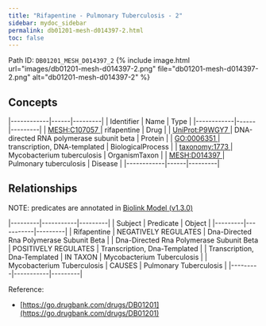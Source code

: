 ```yaml
---
title: "Rifapentine - Pulmonary Tuberculosis - 2"
sidebar: mydoc_sidebar
permalink: db01201-mesh-d014397-2.html
toc: false 
---
```



Path ID: `DB01201_MESH_D014397_2`
{% include image.html url="images/db01201-mesh-d014397-2.png" file="db01201-mesh-d014397-2.png" alt="db01201-mesh-d014397-2" %}

## Concepts

|------------|------|---------|
| Identifier | Name | Type    |
|------------|------|---------|
| <a href="https://identifiers.org/MESH:C107057">MESH:C107057 </a> | rifapentine | Drug |
| <a href="https://identifiers.org/UniProt:P9WGY7">UniProt:P9WGY7 </a> | DNA-directed RNA polymerase subunit beta | Protein |
| <a href="https://identifiers.org/GO:0006351">GO:0006351 </a> | transcription, DNA-templated | BiologicalProcess |
| <a href="https://identifiers.org/taxonomy:1773">taxonomy:1773 </a> | Mycobacterium tuberculosis | OrganismTaxon |
| <a href="https://identifiers.org/MESH:D014397">MESH:D014397 </a> | Pulmonary tuberculosis | Disease |
|------------|------|---------|

## Relationships


NOTE: predicates are annotated in <a href="https://github.com/biolink/biolink-model/releases/tag/v1.3.0">Biolink Model (v1.3.0)</a>

|---------|-----------|---------|
| Subject | Predicate | Object  |
|---------|-----------|---------|
| Rifapentine | NEGATIVELY REGULATES | Dna-Directed Rna Polymerase Subunit Beta |
| Dna-Directed Rna Polymerase Subunit Beta | POSITIVELY REGULATES | Transcription, Dna-Templated |
| Transcription, Dna-Templated | IN TAXON | Mycobacterium Tuberculosis |
| Mycobacterium Tuberculosis | CAUSES | Pulmonary Tuberculosis |
|---------|-----------|---------|

Reference: 
  - [https://go.drugbank.com/drugs/DB01201](https://go.drugbank.com/drugs/DB01201)
